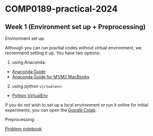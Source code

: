 # COMP0189-practical-2024

## Week 1 (Environment set up + Preprocessing)

Environment set up:

Although you can run practial codes without virtual environment, we recommend setting it up.
You have two options:

1) using Anaconda:  
- [Anaconda Guide](https://github.com/mouraomiranda/COMP0189-practical-2024/blob/main/Week-01/Anaconda.md)
- [Anaconda Guide for M1/M2 MacBooks]()

2) using python `virtualenv`:  
- [Python VirtualEnv]()

If you do not wish to set up a local environment or run it online for initial experiments, you can open the [Google Colab](https://colab.research.google.com).


Preprocessing:

[Problem notebook]()  
